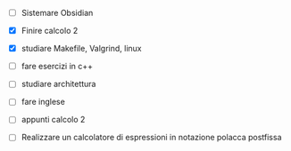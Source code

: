 - [ ] Sistemare Obsidian
- [x] Finire calcolo 2
- [x] studiare Makefile, Valgrind, linux
- [ ] fare esercizi in c++
- [ ] studiare architettura
- [ ] fare inglese
- [ ] appunti calcolo 2
- [ ] Realizzare un calcolatore di espressioni in notazione polacca postfissa

